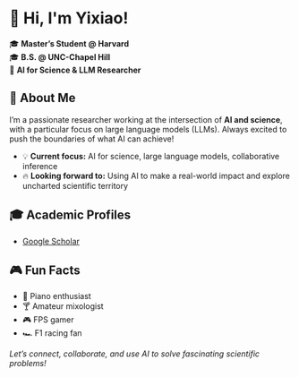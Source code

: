 # 👋 Hi, I'm Yixiao!

🎓 **Master’s Student @ Harvard**  
🎓 **B.S. @ UNC-Chapel Hill**  
🔬 **AI for Science & LLM Researcher**


## 🚀 About Me

I’m a passionate researcher working at the intersection of **AI and science**, with a particular focus on large language models (LLMs). Always excited to push the boundaries of what AI can achieve!

- 💡 **Current focus:** AI for science, large language models, collaborative inference
- 🔥 **Looking forward to:** Using AI to make a real-world impact and explore uncharted scientific territory



## 🎓 Academic Profiles

- [Google Scholar](https://scholar.google.com/citations?user=qrRtqo0AAAAJ)


## 🎮 Fun Facts

- 🎹 Piano enthusiast
- 🍸 Amateur mixologist
- 🎮 FPS gamer
- 🏎️ F1 racing fan


*Let’s connect, collaborate, and use AI to solve fascinating scientific problems!*
